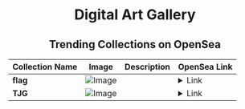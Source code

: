 <div align="center">

# Digital Art Gallery

## Trending Collections on OpenSea

| Collection Name                       | Image                                                                                     | Description                       | OpenSea Link                                                                                          |
|---------------------------------------|-------------------------------------------------------------------------------------------|-----------------------------------|--------------------------------------------------------------------------------------------------------|
| **flag** | ![Image](https://i.seadn.io/s/raw/files/0f99fdca7d7a11970316f6cd91348189.png?w=500&auto=format?w=200&auto=format) |  | <details><summary>Link</summary>[flag](https://opensea.io/collection/flag-71)</details> |
| **TJG** | ![Image](https://i.seadn.io/s/raw/files/4bb2a352b102e42487c8383bb98509ba.jpg?w=500&auto=format?w=200&auto=format) |  | <details><summary>Link</summary>[TJG](https://opensea.io/collection/tjg-2)</details> |

</div>